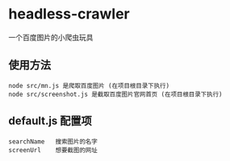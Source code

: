 # headless-crawler
一个百度图片的小爬虫玩具

## 使用方法

```
node src/mn.js 是爬取百度图片 (在项目根目录下执行)
node src/screenshot.js 是截取百度图片官网首页 (在项目根目录下执行)
```
## default.js 配置项
```
searchName   搜索图片的名字
screenUrl    想要截图的网址

```
